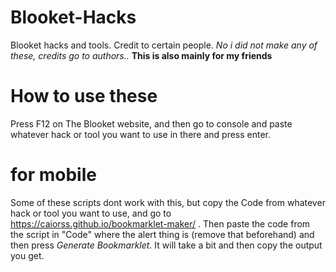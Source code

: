 # Blooket-Hacks
Blooket hacks and tools. Credit to certain people.
*No i did not make any of these, credits go to authors..*
**This is also mainly for my friends**

# How to use these
Press F12 on The Blooket website, and then go to console and paste whatever hack or tool you want to use in there and press enter.

# for mobile
Some of these scripts dont work with this, but copy the Code from whatever hack or tool you want to use, and go to https://caiorss.github.io/bookmarklet-maker/ . Then paste the code from the script in "Code" where the alert thing is (remove that beforehand) and then press *Generate Bookmarklet.* It will take a bit and then copy the output you get.
